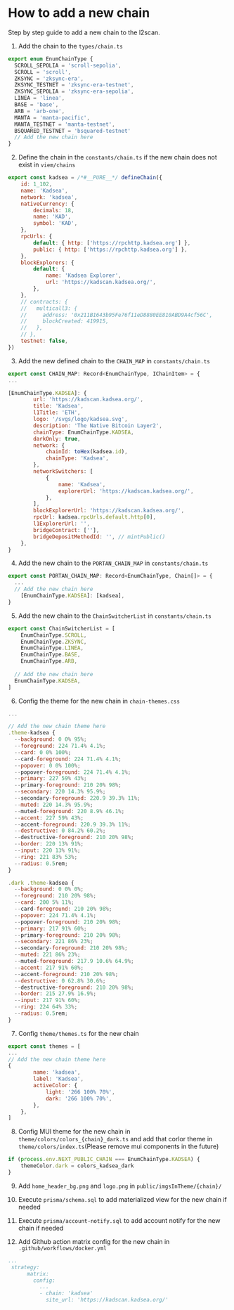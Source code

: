 # How to add a new chain

Step by step guide to add a new chain to the l2scan.

1. Add the chain to the `types/chain.ts`

```js
export enum EnumChainType {
  SCROLL_SEPOLIA = 'scroll-sepolia',
  SCROLL = 'scroll',
  ZKSYNC = 'zksync-era',
  ZKSYNC_TESTNET = 'zksync-era-testnet',
  ZKSYNC_SEPOLIA = 'zksync-era-sepolia',
  LINEA = 'linea',
  BASE = 'base',
  ARB = 'arb-one',
  MANTA = 'manta-pacific',
  MANTA_TESTNET = 'manta-testnet',
  BSQUARED_TESTNET = 'bsquared-testnet'
  // Add the new chain here
}
```

2. Define the chain in the `constants/chain.ts` if the new chain does not exist in `viem/chains`

```js
export const kadsea = /*#__PURE__*/ defineChain({
	id: 1_102,
	name: 'Kadsea',
	network: 'kadsea',
	nativeCurrency: {
		decimals: 18,
		name: 'KAD',
		symbol: 'KAD',
	},
	rpcUrls: {
		default: { http: ['https://rpchttp.kadsea.org'] },
		public: { http: ['https://rpchttp.kadsea.org'] },
	},
	blockExplorers: {
		default: {
			name: 'Kadsea Explorer',
			url: 'https://kadscan.kadsea.org/',
		},
	},
	// contracts: {
	//   multicall3: {
	//     address: '0x211B1643b95Fe76f11eD8880EE810ABD9A4cf56C',
	//     blockCreated: 419915,
	//   },
	// },
	testnet: false,
})
```

3. Add the new defined chain to the `CHAIN_MAP` in `constants/chain.ts`

```js
export const CHAIN_MAP: Record<EnumChainType, IChainItem> = {
...

[EnumChainType.KADSEA]: {
		url: 'https://kadscan.kadsea.org/',
		title: 'Kadsea',
		l1Title: 'ETH',
		logo: '/svgs/logo/kadsea.svg',
		description: 'The Native Bitcoin Layer2',
		chainType: EnumChainType.KADSEA,
		darkOnly: true,
		network: {
			chainId: toHex(kadsea.id),
			chainType: 'Kadsea',
		},
		networkSwitchers: [
			{
				name: 'Kadsea',
				explorerUrl: 'https://kadscan.kadsea.org/',
			},
		],
		blockExplorerUrl: 'https://kadscan.kadsea.org/',
		rpcUrl: kadsea.rpcUrls.default.http[0],
		l1ExplorerUrl: '',
		bridgeContract: [''],
		bridgeDepositMethodId: '', // mintPublic()
	},
}
```

4. Add the new chain to the `PORTAN_CHAIN_MAP` in `constants/chain.ts`

```js
export const PORTAN_CHAIN_MAP: Record<EnumChainType, Chain[]> = {
  ...
  // Add the new chain here
	[EnumChainType.KADSEA]: [kadsea],
}
```


5. Add the new chain to the `ChainSwitcherList` in `constants/chain.ts`

```js
export const ChainSwitcherList = [
	EnumChainType.SCROLL,
	EnumChainType.ZKSYNC,
	EnumChainType.LINEA,
	EnumChainType.BASE,
	EnumChainType.ARB,
  
  // Add the new chain here
  EnumChainType.KADSEA,
]
```

6. Config the theme for the new chain in `chain-themes.css`


```js
...

// Add the new chain theme here
.theme-kadsea {
  --background: 0 0% 95%;
  --foreground: 224 71.4% 4.1%;
  --card: 0 0% 100%;
  --card-foreground: 224 71.4% 4.1%;
  --popover: 0 0% 100%;
  --popover-foreground: 224 71.4% 4.1%;
  --primary: 227 59% 43%;
  --primary-foreground: 210 20% 98%;
  --secondary: 220 14.3% 95.9%;
  --secondary-foreground: 220.9 39.3% 11%;
  --muted: 220 14.3% 95.9%;
  --muted-foreground: 220 8.9% 46.1%;
  --accent: 227 59% 43%;
  --accent-foreground: 220.9 39.3% 11%;
  --destructive: 0 84.2% 60.2%;
  --destructive-foreground: 210 20% 98%;
  --border: 220 13% 91%;
  --input: 220 13% 91%;
  --ring: 221 83% 53%;
  --radius: 0.5rem;
}

.dark .theme-kadsea {
  --background: 0 0% 0%;
  --foreground: 210 20% 98%;
  --card: 200 5% 11%;
  --card-foreground: 210 20% 98%;
  --popover: 224 71.4% 4.1%;
  --popover-foreground: 210 20% 98%;
  --primary: 217 91% 60%;
  --primary-foreground: 210 20% 98%;
  --secondary: 221 86% 23%;
  --secondary-foreground: 210 20% 98%;
  --muted: 221 86% 23%;
  --muted-foreground: 217.9 10.6% 64.9%;
  --accent: 217 91% 60%;
  --accent-foreground: 210 20% 98%;
  --destructive: 0 62.8% 30.6%;
  --destructive-foreground: 210 20% 98%;
  --border: 215 27.9% 16.9%;
  --input: 217 91% 60%;
  --ring: 224 64% 33%;
  --radius: 0.5rem;
}
```

7. Config `theme/themes.ts` for the new chain

```js
export const themes = [
...
// Add the new chain theme here
{
		name: 'kadsea',
		label: 'Kadsea',
		activeColor: {
			light: '266 100% 70%',
			dark: '266 100% 70%',
		},
	},
]
```

8. Config MUI theme for the new chain in `theme/colors/colors_{chain}_dark.ts` and add that corlor theme in `theme/colors/index.ts`(Please remove mui components in the future)

```js
if (process.env.NEXT_PUBLIC_CHAIN === EnumChainType.KADSEA) {
	themeColor.dark = colors_kadsea_dark
}
```


9. Add `home_header_bg.png` and `logo.png` in `public/imgsInTheme/{chain}/`

10. Execute `prisma/schema.sql` to add materialized view for the new chain if needed

11. Execute `prisma/account-notify.sql` to add account notify for the new chain if needed

12. Add Github action matrix config for the new chain in `.github/workflows/docker.yml`

```yml
...
 strategy:
      matrix:
        config:
          ...
          - chain: 'kadsea'
            site_url: 'https://kadscan.kadsea.org/'
```